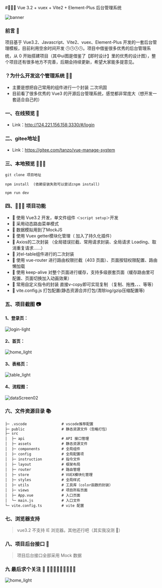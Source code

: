 #💐💐💐 Vue 3.2 + vuex + Vite2 + Element-Plus 后台管理系统

![banner](https://s1.328888.xyz/2022/09/18/oJc4N.png)

### 前言 📖

项目基于 Vue3.2、Javascript、Vite2、vuex、Element-Plus 开发的一套后台管理模板，目前利用空余时间开发 🕒🕒🕒🕒。项目中借鉴很多优秀的后台管理系统，从 0 开始搭建项目（其中ui图是借鉴了【即时设计】里的优秀的设计图），整个项目还有很多地方不完善，后期会持续更新，希望大家能多提意见。

### ？为什么开发这个管理系统 🤷‍♂️

- 主要是想把自己常用的组件进行一个封装 二次巩固
- 目前看了很多优秀的 Vue3 的开源后台管理系统，感觉都非常庞大（想开发一套适合自己的）

### 一、在线预览 👀

- Link：http://124.221.156.158:3330/#/login

### 二、gitee地址👀
- Link：https://gitee.com/tanzo/vue-manage-system

### 三、本地预览 🛫🛫🛫
```
git clone 项目地址

npm install  (依赖安装失败可以尝试cnpm install)
 
npm run dev
```

### 四、🔨🔨🔨 项目功能
- 🚀 使用 Vue3.2 开发，单文件组件 `＜script setup＞`开发
- 🚀 采用动态路由菜单模式
- 🚀 数据模拟用到了MockJS 
- 🚀 使用 Vuex getter模块化管理（ 加入了持久化插件）
- 🚀 Axios的二次封装 （全局错误拦截、常用请求封装、全局请求 Loading、取消重复请求……）
- 🚀 对el-table组件进行的二次封装
- 🚀 使用 vue-router 进行路由权限拦截（403 页面）、页面按钮权限配置、路由懒加载
- 🚀 使用 keep-alive 对整个页面进行缓存，支持多级嵌套页面（缓存路由里可配置、页面切换加入动画效果）
- 🚀 常用自定义指令的封装 直接v-copy即可实现复制 （复制、拖拽、、、等等）
- 🚀 vite.config.js 打包配置(静态资源合并打包/清除log/gzip压缩配置等)

### 五、项目截图 📷

#### 1、登录页：

![login-light](https://s1.328888.xyz/2022/09/18/oJc4N.png)

#### 2、首页：

![home_light](https://s1.328888.xyz/2022/09/18/oJ2rC.png)

#### 3、表格页：

![table_light](https://s1.328888.xyz/2022/09/18/oJyrr.png)

#### 4、流程图：

![dataScreen02](https://s1.328888.xyz/2022/09/07/5cnjj.png)

### 六、文件资源目录 📚

```text
├─ .vscode                # vscode推荐配置
├─ public                 # 静态资源文件（忽略打包）
├─ src
│  ├─ api                 # API 接口管理
│  ├─ assets              # 静态资源文件
│  ├─ components          # 全局组件
│  ├─ config              # 全局配置项
│  ├─ instruction         # 指令文件
│  ├─ layout              # 框架布局
│  ├─ router              # 路由管理
│  ├─ store               # VUEX模块化管理
│  ├─ styles              # 全局样式
│  ├─ utils               # 工具库（color函数的封装）
│  ├─ views               # 项目所有页面
│  ├─ App.vue             # 入口页面
│  └─ main.js             # 入口文件
└─ vite.config.ts         # vite 配置
```

### 七、浏览器支持

> vue3.2 不支持 IE 浏览器。其他还行吧（其实我没测 🤣）
>

### 八、项目后台接口 🧩

> 项目后台接口全部采用 Mock 数据


### 九  最后求个关注 👀 🌟🌟🌟🙇‍♀️🙇‍♀️🙇‍♀️

![home_light](https://s1.328888.xyz/2022/09/18/oyxSr.gif)